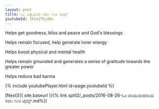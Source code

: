 ```yaml
---
layout: post
title: ಓಂ ವಿಶ್ವಾಭುಜೇ ನಮಃ ೧೦೮ ಟೈಮ್ಸ್
youtubeId: JXJajTkjd0c
---
```

 
 
Helps get goodness, bliss and peace and God's blessings
 
Helps remain focused, help generate inner energy 
 
Helps boost physical and mental health 
 
Helps remain grounded and generates a sense of gratitude towards the greater power 
 
Helps reduce bad karma
 
 
 
 


{% include youtubePlayer.html id=page.youtubeId %}
 
[Next]({{ site.baseurl }}{% link  split2/_posts/2016-08-26-ಓಂ ವಾಯುವಾಹನಾಯ ನಮಃ ೧೦೮ ಟೈಮ್ಸ್.md%})
 
